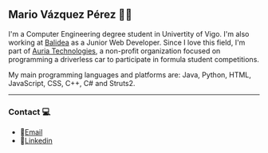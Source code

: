 ## Mario Vázquez Pérez 🙋‍♂️

I'm a Computer Engineering degree student in Univertity of Vigo. I'm also working at [Balidea](https://www.balidea.com/) as a Junior Web Developer.
Since I love this field, I'm part of [Auria Technologies](https://auria.gal/), a non-profit organization focused on programming a driverless car to participate in formula student competitions. 

My main programming languages and platforms are: Java, Python, HTML, JavaScript, CSS, C++, C# and Struts2.

***

### Contact 💻
- 📧[Email](mario.vperez03@gmail.com)
- 💼[Linkedin](https://www.linkedin.com/in/mario-v%C3%A1zquez-p%C3%A9rez-4b4008236/)  
